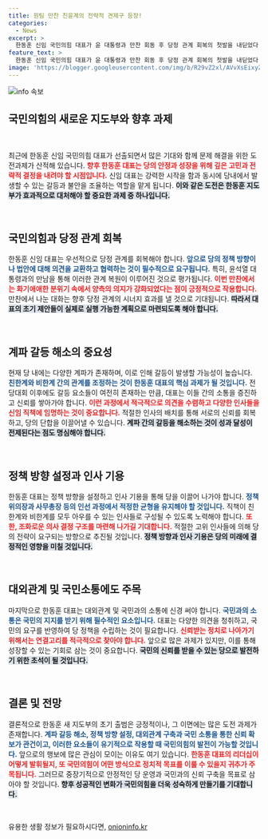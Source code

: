 ```yaml
---
title: 원팀 만찬 친윤계의 전략적 견제구 등장!
categories:
  - News
excerpt: >
  한동훈 신임 국민의힘 대표가 윤 대통령과 만찬 회동 후 당정 관계 회복의 첫발을 내딛었다. 그러나 계파 갈등과 인선 문제로 갈림길에 놓인 새 지도부는 과제가 산적하다. 여기에 어떤 인사가 발탁될지가 초미의 관심사로 떠오르고 있다.
feature_text: >
  한동훈 신임 국민의힘 대표가 윤 대통령과 만찬 회동 후 당정 관계 회복의 첫발을 내딛었다. 그러나 계파 갈등과 인선 문제로 갈림길에 놓인 새 지도부는 과제가 산적하다. 여기에 어떤 인사가 발탁될지가 초미의 관심사로 떠오르고 있다.
image: 'https://blogger.googleusercontent.com/img/b/R29vZ2xl/AVvXsEixyZcFfHzMRdzZMjFBmAUKJYCLCGyLL1o632UiGVXcaFdKo_bkvkuCioo0uUKlGfBVcT3P84aROyZIXSBEx3Aw5nCQ3pTgDom1WDC4m8eifvWiAmWEEVb4x6G_l8C0QH225ldMjyaFvpxGEBGNO37VmDTDMHGhJPq73UglMfDca1-0aw/s1600/blogspot.png'
---
```


<p><img src="https://blogger.googleusercontent.com/img/b/R29vZ2xl/AVvXsEixyZcFfHzMRdzZMjFBmAUKJYCLCGyLL1o632UiGVXcaFdKo_bkvkuCioo0uUKlGfBVcT3P84aROyZIXSBEx3Aw5nCQ3pTgDom1WDC4m8eifvWiAmWEEVb4x6G_l8C0QH225ldMjyaFvpxGEBGNO37VmDTDMHGhJPq73UglMfDca1-0aw/s1600/blogspot.png" alt="info 속보" /></p>

<h2 data-ke-size="size26">국민의힘의 새로운 지도부와 향후 과제</h2>

<p data-ke-size="size16">&nbsp;</p>

<p data-ke-size="size16">최근에 한동훈 신임 국민의힘 대표가 선출되면서 많은 기대와 함께 문제 해결을 위한 도전과제가 산적해 있습니다. <b><span style="color: #ee2323;">향후 한동훈 대표는 당의 안정과 성장을 위해 깊은 고민과 전략적 결정을 내려야 할 시점입니다.</span></b> 신임 대표는 강력한 시작을 함과 동시에 당내에서 발생할 수 있는 갈등과 불안을 조율하는 역할을 맡게 됩니다. <b><span style="background-color: #21538527;">이와 같은 도전은 한동훈 지도부가 효과적으로 대처해야 할 중요한 과제 중 하나입니다.</span></b></p>

<p data-ke-size="size16">&nbsp;</p>

<h2 data-ke-size="size26">국민의힘과 당정 관계 회복</h2>

<p data-ke-size="size16">한동훈 신임 대표는 우선적으로 당정 관계를 회복해야 합니다. <b><span style="color: #1a5490;">앞으로 당의 정책 방향이나 법안에 대해 의견을 교환하고 협력하는 것이 필수적으로 요구됩니다.</span></b> 특히, 윤석열 대통령과의 만남을 통해 이러한 관계 복원이 이루어진 것으로 평가됩니다. <b><span style="color: #ee2323;">이번 만찬에서는 화기애애한 분위기 속에서 양측의 의지가 강화되었다는 점이 긍정적으로 작용합니다.</span></b> 만찬에서 나눈 대화는 향후 당정 관계의 시너지 효과를 낼 것으로 기대됩니다. <b><span style="background-color: #21538527;">따라서 대표의 초기 제안들이 실제로 실행 가능한 계획으로 마련되도록 해야 합니다.</span></b></p>

<p data-ke-size="size16">&nbsp;</p>

<h2 data-ke-size="size26">계파 갈등 해소의 중요성</h2>

<p data-ke-size="size16">현재 당 내에는 다양한 계파가 존재하며, 이로 인해 갈등이 발생할 가능성이 높습니다. <b><span style="color: #1a5490;">친한계와 비한계 간의 관계를 조정하는 것이 한동훈 대표의 핵심 과제가 될 것입니다.</span></b> 전당대회 이후에도 갈등 요소들이 여전히 존재하는 만큼, 대표는 이들 간의 소통을 증진하고 신뢰를 쌓아가야 합니다. <b><span style="color: #ee2323;">이런 과정에서 적극적으로 의견을 수렴하고 다양한 인사들을 신임 직책에 임명하는 것이 중요합니다.</span></b> 적절한 인사의 배치를 통해 서로의 신뢰를 회복하고, 당의 단합을 이끌어낼 수 있습니다. <b><span style="background-color: #21538527;">계파 간의 갈등을 해소하는 것이 성과 달성이 전제된다는 점도 명심해야 합니다.</span></b></p>

<p data-ke-size="size16">&nbsp;</p>

<h2 data-ke-size="size26">정책 방향 설정과 인사 기용</h2>

<p data-ke-size="size16">한동훈 대표는 정책 방향을 설정하고 인사 기용을 통해 당을 이끌어 나가야 합니다. <b><span style="color: #1a5490;">정책위의장과 사무총장 등의 인선 과정에서 적정한 균형을 유지해야 할 것입니다.</span></b> 직책이 친한계와 비한계를 모두 아우를 수 있는 인사들로 구성될 수 있도록 노력해야 합니다. <b><span style="color: #ee2323;">또한, 조화로운 의사 결정 구조를 마련해 나가길 기대합니다.</span></b> 적절한 고위 인사들에 의해 당의 전략이 요구되는 방향으로 추진될 것입니다. <b><span style="background-color: #21538527;">정책 방향과 인사 기용은 당의 미래에 결정적인 영향을 미칠 것입니다.</span></b></p>

<p data-ke-size="size16">&nbsp;</p>

<h2 data-ke-size="size26">대외관계 및 국민소통에도 주목</h2>

<p data-ke-size="size16">마지막으로 한동훈 대표는 대외관계 및 국민과의 소통에 신경 써야 합니다. <b><span style="color: #1a5490;">국민과의 소통은 국민의 지지를 받기 위해 필수적인 요소입니다.</span></b> 대표는 다양한 의견을 청취하고, 국민의 요구를 반영하여 당 정책을 수립하는 것이 필요합니다. <b><span style="color: #ee2323;">신뢰받는 정치로 나아가기 위해서는 연결고리를 적극적으로 찾아야 합니다.</span></b> 앞으로 많은 과제가 있지만, 이를 통해 성장할 수 있는 기회로 삼는 것이 중요합니다. <b><span style="background-color: #21538527;">국민의 신뢰를 받을 수 있는 당으로 발전하기 위한 초석이 될 것입니다.</span></b></p>

<p data-ke-size="size16">&nbsp;</p>

<h2 data-ke-size="size26">결론 및 전망</h2>

<p data-ke-size="size16">결론적으로 한동훈 새 지도부의 초기 출범은 긍정적이나, 그 이면에는 많은 도전 과제가 존재합니다. <b><span style="color: #1a5490;">계파 갈등 해소, 정책 방향 설정, 대외관계 구축과 국민 소통을 통한 신뢰 확보가 관건이고, 이러한 요소들이 유기적으로 작용할 때 국민의힘의 발전이 가능할 것입니다.</span></b> 앞으로의 행보에 많은 관심이 모이는 이유도 여기 있습니다. <b><span style="color: #ee2323;">한동훈 대표의 리더십이 어떻게 발휘될지, 또 국민의힘이 어떤 방식으로 정치적 목표를 이룰 수 있을지 귀추가 주목됩니다.</span></b> 그러므로 중장기적으로 안정적인 당 운영과 국민과의 신뢰 구축을 목표로 삼아야 할 것입니다. <b><span style="background-color: #21538527;">향후 성공적인 변화가 국민의힘을 더욱 성숙하게 만들기를 기대합니다.</span></b></p>

<p data-ke-size="size16">&nbsp;</p>
유용한 생활 정보가 필요하시다면, <a href="https://onioninfo.kr" rel="dofollow">onioninfo.kr</a>


